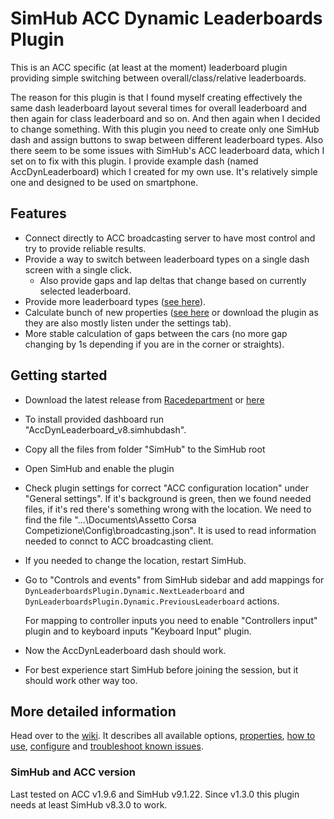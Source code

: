 # SimHub ACC Dynamic Leaderboards Plugin

This is an ACC specific (at least at the moment) leaderboard plugin providing simple switching between overall/class/relative leaderboards. 

The reason for this plugin is that I found myself creating effectively the same dash leaderboard layout several times for overall leaderboard and then again for class leaderboard and so on. And then again when I decided to change something. With this plugin you need to create only one SimHub dash and assign buttons to swap between different leaderboard types. Also there seem to be some issues with SimHub's ACC leaderboard data, which I set on to fix with this plugin. I provide example dash (named AccDynLeaderboard) which I created for my own use. It's relatively simple one and designed to be used on smartphone.

## Features
- Connect directly to ACC broadcasting server to have most control and try to provide reliable results.
- Provide a way to switch between leaderboard types on a single dash screen with a single click.
    - Also provide gaps and lap deltas that change based on currently selected leaderboard.
- Provide more leaderboard types ([see here](https://github.com/kaiusl/KLPlugins.DynLeaderboards/wiki/Available-leaderboard-types)).
- Calculate bunch of new properties ([see here](https://github.com/kaiusl/KLPlugins.DynLeaderboards/wiki/Available-properties#properties-listed) or download the plugin as they are also mostly listen under the settings tab).
- More stable calculation of gaps between the cars (no more gap changing by 1s depending if you are in the corner or straights).

## Getting started

* Download the latest release from [Racedepartment](https://www.racedepartment.com/downloads/acc-simhub-dynamic-leaderboards-plugin.50424/) or [here](https://github.com/kaiusl/KLPlugins.Leaderboard/releases)
* To install provided dashboard run  "AccDynLeaderboard_v8.simhubdash".
* Copy all the files from folder "SimHub" to the SimHub root
* Open SimHub and enable the plugin
* Check plugin settings for correct "ACC configuration location" under "General settings".  If it's background is green, then we found needed files, if it's red there's something wrong with the location. We need to find the file "...\Documents\Assetto Corsa Competizione\Config\broadcasting.json". It is used to read information needed to connct to ACC broadcasting client.
* If you needed to change the location, restart SimHub.
* Go to "Controls and events" from SimHub sidebar and add mappings for `DynLeaderboardsPlugin.Dynamic.NextLeaderboard` and `DynLeaderboardsPlugin.Dynamic.PreviousLeaderboard` actions. 

	For mapping to controller inputs you need to enable "Controllers input" plugin and to keyboard inputs "Keyboard Input" plugin.
    
* Now the AccDynLeaderboard dash should work.
* For best experience start SimHub before joining the session, but it should work other way too.
 
## More detailed information

Head over to the [wiki](https://github.com/kaiusl/KLPlugins.DynLeaderboards/wiki). It describes all available options, [properties](https://github.com/kaiusl/KLPlugins.DynLeaderboards/wiki/Available-properties), [how to use](https://github.com/kaiusl/KLPlugins.DynLeaderboards/wiki/Usage), [configure](https://github.com/kaiusl/KLPlugins.DynLeaderboards/wiki/Usage#configuration) and [troubleshoot known issues](https://github.com/kaiusl/KLPlugins.DynLeaderboards/wiki/Troubleshooting).

### SimHub and ACC version

Last tested on ACC v1.9.6 and SimHub v9.1.22. Since v1.3.0 this plugin needs at least SimHub v8.3.0 to work.
